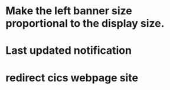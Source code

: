 # Make the left banner size proportional to the display size.

# Last updated notification

# redirect cics webpage site
